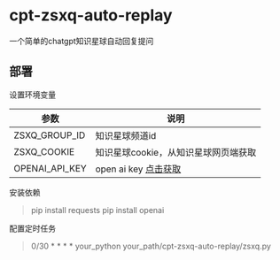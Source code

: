 # cpt-zsxq-auto-replay
一个简单的chatgpt知识星球自动回复提问

## 部署

设置环境变量

| 参数 | 说明|
| -- | -- | 
| ZSXQ_GROUP_ID | 知识星球频道id|
| ZSXQ_COOKIE | 知识星球cookie，从知识星球网页端获取 |
| OPENAI_API_KEY | open ai key [点击获取](https://platform.openai.com/account/api-keys) |

安装依赖

> pip install requests
> pip install openai

配置定时任务

> 0/30 * * * * your_python your_path/cpt-zsxq-auto-replay/zsxq.py
